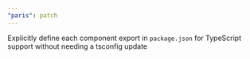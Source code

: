 ```yaml
---
"paris": patch
---
```


Explicitly define each component export in `package.json` for TypeScript support without needing a tsconfig update
